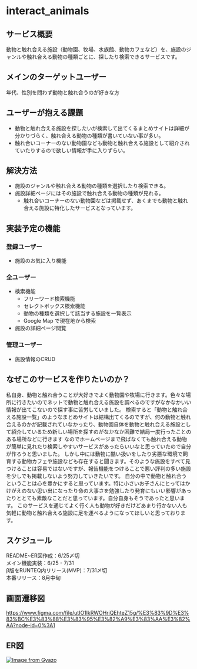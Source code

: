 # interact_animals

## サービス概要
動物と触れ合える施設（動物園、牧場、水族館、動物カフェなど）を、施設のジャンルや触れ合える動物の種類ごとに、探したり検索できるサービスです。

## メインのターゲットユーザー
年代、性別を問わず動物と触れ合うのが好きな方

## ユーザーが抱える課題
- 動物と触れ合える施設を探したいが検索して出てくるまとめサイトは詳細が分かりづらく、触れ合える動物の種類が書いていない事が多い。
- 触れ合いコーナーのない動物園なども動物と触れ合える施設として紹介されていたりするので欲しい情報が手に入りずらい。

## 解決方法
- 施設のジャンルや触れ合える動物の種類を選択したり検索できる。
- 施設詳細ページにはその施設で触れ合える動物の種類が見れる。
  - 触れ合いコーナーのない動物園などは掲載せず、あくまでも動物と触れ合える施設に特化したサービスとなっています。

## 実装予定の機能
### 登録ユーザー
- 施設のお気に入り機能

### 全ユーザー
- 検索機能
  - フリーワード検索機能
  - セレクトボックス検索機能
  - 動物の種類を選択して該当する施設を一覧表示
  - Google Map で現在地から検索
- 施設の詳細ページ閲覧

### 管理ユーザー
- 施設情報のCRUD

## なぜこのサービスを作りたいのか？
私自身、動物と触れ合うことが大好きでよく動物園や牧場に行きます。色々な場所に行きたいのでネットで動物と触れ合える施設を調べるのですがなかなかいい情報が出てこないので探す事に苦労していました。
検索すると「動物と触れ合える施設一覧」のようなまとめサイトは結構出てくるのですが、何の動物と触れ合えるのかが記載されていなかったり、動物園自体を動物と触れ合える施設として紹介しているため新しい場所を探すのがなかなか困難で結局一度行ったことのある場所などに行きます
なのでホームページまで飛ばなくても触れ合える動物が簡単に見れたり検索しやすいサービスがあったらいいなと思っていたので自分が作ろうと思いました。
しかし中には動物に酷い扱いをしたり劣悪な環境で飼育する動物カフェや施設なども存在すると聞きます。そのような施設をすべて見つけることは容易ではないですが、報告機能をつけることで悪い評判の多い施設を少しでも掲載しないよう努力していきたいです。
自分の中で動物と触れ合うということは心を豊かにすると思っています。特に小さいお子さんにとってはかけがえのない思い出になったり命の大事さを勉強したり発育にもいい影響があったりととても素敵なことだと思っています。自分自身もそうであったと思います。
このサービスを通じてよく行く人も動物が好きだけどあまり行かない人も気軽に動物と触れ合える施設に足を運べるようになってほしいと思っております。

## スケジュール
README~ER図作成：6/25〆切
<br>
メイン機能実装：6/25 - 7/31
<br>
β版をRUNTEQ内リリース(MVP)：7/31〆切
<br>
本番リリース：8月中旬

## 画面遷移図
https://www.figma.com/file/utIO1lkRWOHriQEhteZ15g/%E3%83%9D%E3%83%BC%E3%83%88%E3%83%95%E3%82%A9%E3%83%AA%E3%82%AA?node-id=0%3A1

## ER図
[![Image from Gyazo](https://i.gyazo.com/b76b53330a0805e82dd77e4d124595c0.jpg)](https://gyazo.com/b76b53330a0805e82dd77e4d124595c0)